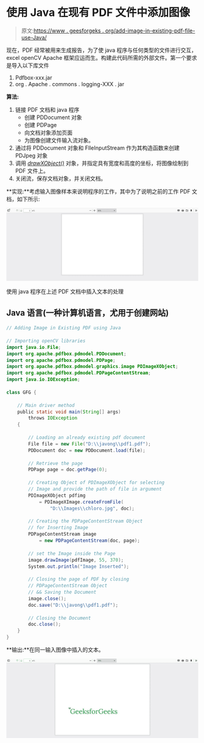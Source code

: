 # 使用 Java 在现有 PDF 文件中添加图像

> 原文:[https://www . geesforgeks . org/add-image-in-existing-pdf-file-use-Java/](https://www.geeksforgeeks.org/adding-image-in-existing-pdf-file-using-java/)

现在，PDF 经常被用来生成报告，为了使 java 程序与任何类型的文件进行交互，excel openCV Apache 框架应运而生。构建此代码所需的外部文件。第一个要求是导入以下库文件

1.  Pdfbox-xxx.jar
2.  org . Apache . commons . logging-XXX . jar

**算法:**

1.  链接 PDF 文档和 java 程序
    *   创建 PDDocument 对象
    *   创建 PDPage
    *   向文档对象添加页面
    *   为图像创建文件输入流对象。
2.  通过将 PDDocument 对象和 FIleInputStream 作为其构造函数来创建 PDJpeg 对象
3.  调用 [*drawXObject()*](https://www.geeksforgeeks.org/adding-images-to-a-table-in-pdf-using-java/) 对象，并指定具有宽度和高度的坐标，将图像绘制到 PDF 文件上。
4.  关闭流，保存文档对象，并关闭文档。

**实现:**考虑输入图像样本来说明程序的工作，其中为了说明之前的工作 PDF 文档，如下所示:

![](img/b66062c85adcb4cfc59b6e546d6ef148.png)

使用 java 程序在上述 PDF 文档中插入文本的处理

## Java 语言(一种计算机语言，尤用于创建网站)

```java
// Adding Image in Existing PDF using Java

// Importing openCV libraries
import java.io.File;
import org.apache.pdfbox.pdmodel.PDDocument;
import org.apache.pdfbox.pdmodel.PDPage;
import org.apache.pdfbox.pdmodel.graphics.image PDImageXObject;
import org.apache.pdfbox.pdmodel.PDPageContentStream;
import java.io.IOException;

class GFG {

    // Main driver method
    public static void main(String[] args)
        throws IOException
    {

        // Loading an already existing pdf document
        File file = new File("D:\\javong\\pdf1.pdf");
        PDDocument doc = new PDDocument.load(file);

        // Retrieve the page
        PDPage page = doc.getPage(0);

        // Creating Object of PDImageXObject for selecting
        // Image and provide the path of file in argument
        PDImageXObject pdfimg
            = PDImageXImage.createFromFile(
                "D:\\Images\\chloro.jpg", doc);

        // Creating the PDPageContentStream Object
        // for Inserting Image
        PDPageContentStream image
            = new PDPageContentStream(doc, page);

        // set the Image inside the Page
        image.drawImage(pdfImage, 55, 370);
        System.out.println("Image Inserted");

        // Closing the page of PDF by closing
        // PDPageContentStream Object
        // && Saving the Document
        image.close();
        doc.save("D:\\javong\\pdf1.pdf");

        // Closing the Document
        doc.close();
    }
}
```

**输出:**在同一输入图像中插入的文本。

![](img/53ab61d3e388ddc5f80d48001fd1eca0.png)